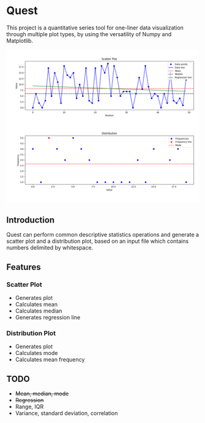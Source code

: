 # Quest
This project is a quantitative series tool for one-liner data visualization through multiple plot types, by using the versatility of Numpy and Matplotlib.

![Figure](https://github.com/paubric/python-quest/blob/master/Figure_1.png)

## Introduction
Quest can perform common descriptive statistics operations and generate a scatter plot and a distribution plot, based on an input file which contains numbers delimited by whitespace.

## Features
### Scatter Plot
- Generates plot
- Calculates mean
- Calculates median
- Generates regression line
### Distribution Plot
- Generates plot
- Calculates mode
- Calculates mean frequency

## TODO
- <s>Mean, median, mode</s>
- <s>Regression</s>
- Range, IQR
- Variance, standard deviation, correlation

